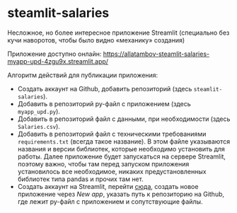 # steamlit-salaries

Несложное, но более интересное приложение Streamlit (специально без кучи наворотов, чтобы было видно «механику» создания)

Приложение доступно онлайн: <https://allatambov-steamlit-salaries-myapp-upd-4zgu9x.streamlit.app/>

Алгоритм действий для публикации приложения:

* Создать аккаунт на Github, добавить репозиторий (здесь `steamlit-salaries`).
* Добавить в репозиторий py-файл с приложением (здесь `myapp_upd.py`).
* Добавить в репозиторий файл с данными, при необходимости (здесь `Salaries.csv`).
* Добавить в репозиторий файл с техническими требованиями `requirements.txt` (всегда такое название). В этом файле указываются названия и версии библиотек, которые необходимо установить для работы. Далее приложение будет запускаться на сервере Streamlit, поэтому важно, чтобы там перед запуском приложения установилось все необходимое, никаких предустановленных библиотек типа pandas и прочих там нет.
* Создать аккаунт на Streamlit, перейти [сюда](https://share.streamlit.io/), создать новое приложение через *New app*, указать путь к репозиторию на Github, где лежит py-файл с приложением и сопутствующие файлы. 
